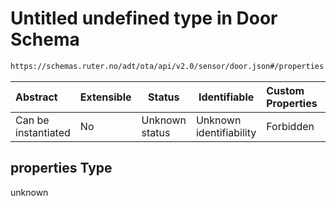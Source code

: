 # Untitled undefined type in Door Schema

```txt
https://schemas.ruter.no/adt/ota/api/v2.0/sensor/door.json#/properties
```




| Abstract            | Extensible | Status         | Identifiable            | Custom Properties | Additional Properties | Access Restrictions | Defined In                                                          |
| :------------------ | ---------- | -------------- | ----------------------- | :---------------- | --------------------- | ------------------- | ------------------------------------------------------------------- |
| Can be instantiated | No         | Unknown status | Unknown identifiability | Forbidden         | Allowed               | none                | [door.json\*](../../schema/sensor/door.json "open original schema") |

## properties Type

unknown
